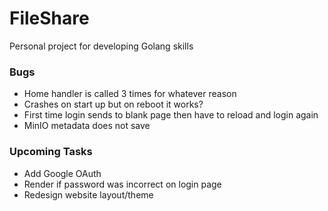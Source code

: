 # FileShare

Personal project for developing Golang skills

### Bugs
- Home handler is called 3 times for whatever reason
- Crashes on start up but on reboot it works?
- First time login sends to blank page then have to reload and login again
- MinIO metadata does not save

### Upcoming Tasks
- Add Google OAuth
- Render if password was incorrect on login page
- Redesign website layout/theme